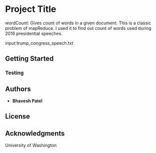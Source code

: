 # Project Title

wordCount:  Gives count of words in a given document.  This is a classic problem of mapReduce.  I used it to find out count of words used during 2016 presidential speeches.

input:trump_congress_speech.txt

## Getting Started

### Testing

## Authors

* **Bhavesh Patel**

## License

## Acknowledgments

University of Washington
